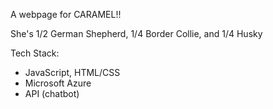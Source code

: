 A webpage for CARAMEL!!

She's 1/2 German Shepherd, 1/4 Border Collie, and 1/4 Husky

Tech Stack:
- JavaScript, HTML/CSS
- Microsoft Azure
- API (chatbot)


